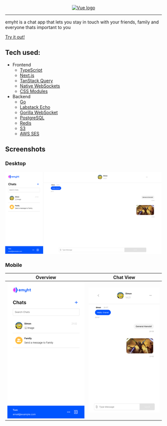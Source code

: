 <p align="center"><a href="https://emyht.com" target="_blank" rel="noopener noreferrer"><img width="200" src="https://cdn.emyht.com/emyht-logo.svg" alt="Vue logo"></a></p>

---

emyht is a chat app that lets you stay in touch with your friends, family and everyone thats important to you

[Try it out!](https://emyht.com)

## Tech used:

- Frontend
  - [TypeScript](https://github.com/microsoft/TypeScript)
  - [Next.js](https://github.com/vercel/next.js/)
  - [TanStack Query](https://github.com/TanStack/query)
  - [Native WebSockets](https://developer.mozilla.org/en-US/docs/Web/API/WebSocket?retiredLocale=de)
  - [CSS Modules](https://github.com/css-modules)
- Backend
  - [Go](https://github.com/golang/go)
  - [Labstack Echo](https://github.com/labstack/echo)
  - [Gorilla WebSocket](https://github.com/gorilla/websocket)
  - [PostgreSQL](https://www.postgresql.org/)
  - [Redis](https://github.com/redis/redis)
  - [S3](https://aws.amazon.com/de/s3/)
  - [AWS SES](https://aws.amazon.com/de/ses/)

## Screenshots

### Desktop

![Desktop Chat View](screenshots/chat_view_desktop.png)

### Mobile

|                      Overview                       |                      Chat View                       |
| :-------------------------------------------------: | :--------------------------------------------------: |
| ![Mobile Overview](screenshots/overview_mobile.png) | ![Mobile Overview](screenshots/chat_view_mobile.png) |
